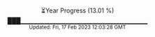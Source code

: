 <p align="center">
⏳Year Progress (13.01 %) <br>
███▁▁▁▁▁▁▁▁▁▁▁▁▁▁▁▁▁▁▁▁▁▁▁▁▁▁▁ <br>
<sub>Updated: Fri, 17 Feb 2023 12:03:28 GMT</sub>
</p>

